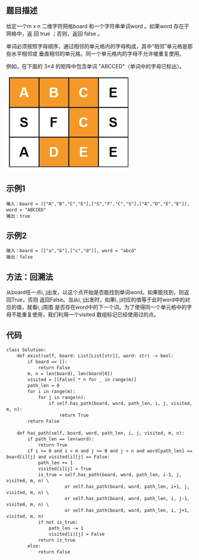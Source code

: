 ## 题目描述
给定一个m x n 二维字符网格board 和一个字符串单词word 。如果word 存在于网格中，返
回 true ；否则，返回 false 。

单词必须按照字母顺序，通过相邻的单元格内的字母构成，其中“相邻”单元格是那些水平相邻或
垂直相邻的单元格。同一个单元格内的字母不允许被重复使用。

例如，在下面的 3×4 的矩阵中包含单词 "ABCCED"（单词中的字母已标出）。

![avatar](./pictures/剑指offer12.png)

## 示例1
```
输入：board = [["A","B","C","E"],["S","F","C","S"],["A","D","E","E"]], word = "ABCCED"
输出：true
```
## 示例2
```
输入：board = [["a","b"],["c","d"]], word = "abcd"
输出：false
```
## 方法：回溯法
从board任一点i, j出发，以这个点开始是否能找到单词word。如果能找到，则返回True，否则
返回False。当从i, j出发时，如果i, j对应的值等于此时word中的对应的值，就看i, j周围
是否存在word中的下一个词。为了使得同一个单元格中的字母不能重复使用，我们利用一个visited
数组标记已经使用过的点。
## 代码
```
class Solution:
    def exist(self, board: List[List[str]], word: str) -> bool:
        if board == []:
            return False
        m, n = len(board), len(board[0])
        visited = [[False] * n for _ in range(m)]
        path_len = 0
        for i in range(m):
            for j in range(n):
                if self.has_path(board, word, path_len, i, j, visited, m, n):
                    return True
        return False
    
    def has_path(self, board, word, path_len, i, j, visited, m, n):
        if path_len == len(word):
            return True
        if i >= 0 and i < m and j >= 0 and j < n and word[path_len] == board[i][j] and visited[i][j] == False:
            path_len += 1
            visited[i][j] = True
            is_true = self.has_path(board, word, path_len, i-1, j, visited, m, n) \
                      or self.has_path(board, word, path_len, i+1, j, visited, m, n) \
                      or self.has_path(board, word, path_len, i, j-1, visited, m, n) \
                      or self.has_path(board, word, path_len, i, j+1, visited, m, n)
            if not is_true:
                path_len -= 1
                visited[i][j] = False
            return is_true
        else:
            return False
```